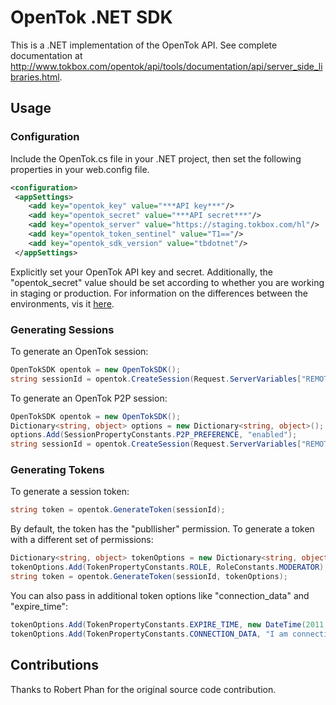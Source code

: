 # OpenTok .NET SDK
This is a .NET implementation of the OpenTok API. See complete documentation at http://www.tokbox.com/opentok/api/tools/documentation/api/server_side_libraries.html.

## Usage

### Configuration

Include the OpenTok.cs file in your .NET project, then set the following properties in your web.config file.

```xml
<configuration>
 <appSettings>
    <add key="opentok_key" value="***API key***"/>
    <add key="opentok_secret" value="***API secret***"/>
    <add key="opentok_server" value="https://staging.tokbox.com/hl"/>
    <add key="opentok_token_sentinel" value="T1=="/>
    <add key="opentok_sdk_version" value="tbdotnet"/>
 </appSettings>
```

Explicitly set your OpenTok API key and secret. Additionally, the "opentok_secret" value should be set according to whether you are working in staging or production. For information on the differences between the environments, vis it [here](http://www.tokbox.com/opentok/api/tools/js/documentation/overview/production.html).

### Generating Sessions

To generate an OpenTok session:

```csharp
OpenTokSDK opentok = new OpenTokSDK();
string sessionId = opentok.CreateSession(Request.ServerVariables["REMOTE_ADDR"]);
```

To generate an OpenTok P2P session:

```csharp
OpenTokSDK opentok = new OpenTokSDK();
Dictionary<string, object> options = new Dictionary<string, object>();
options.Add(SessionPropertyConstants.P2P_PREFERENCE, "enabled");
string sessionId = opentok.CreateSession(Request.ServerVariables["REMOTE_ADDR"], options);
```

### Generating Tokens

To generate a session token:

```csharp
string token = opentok.GenerateToken(sessionId);
```

By default, the token has the "publlisher" permission. To generate a token with a different set of permissions:

```csharp
Dictionary<string, object> tokenOptions = new Dictionary<string, object>();
tokenOptions.Add(TokenPropertyConstants.ROLE, RoleConstants.MODERATOR);
string token = opentok.GenerateToken(sessionId, tokenOptions);
```

You can also pass in additional token options like "connection_data" and "expire_time":

```csharp
tokenOptions.Add(TokenPropertyConstants.EXPIRE_TIME, new DateTime(2011, 11, 17)); // A token that expires on 2011-11-17
tokenOptions.Add(TokenPropertyConstants.CONNECTION_DATA, "I am connection metadata passed down to all clients");
```
## Contributions

Thanks to Robert Phan for the original source code contribution.
